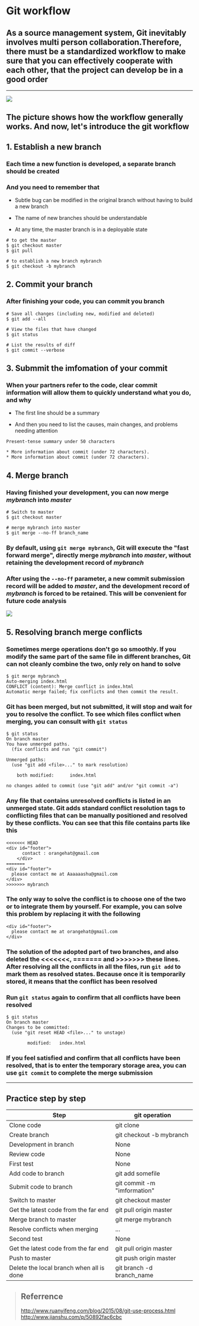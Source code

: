 # **Git workflow**

## As a source management system, Git inevitably involves multi person collaboration.Therefore, there must be a standardized workflow to make sure that you can effectively cooperate with each other, that the project can develop be in a good order

***

![](http://www.ruanyifeng.com/blogimg/asset/2015/bg2015080501.png)

## The picture shows how the workflow generally works. And now, let's introduce the git workflow

## **1. Establish a new branch**

### Each time a new function is developed, a separate branch should be created

### And you need to remember that

* Subtle bug can be modified in the original branch without having to build a new branch

* The name of new branches should be understandable

* At any time, the master branch is in a deployable state

```
# to get the master
$ git checkout master
$ git pull

# to establish a new branch mybranch
$ git checkout -b mybranch
```

## **2. Commit your branch**

### After finishing your code, you can commit you branch

```
# Save all changes (including new, modified and deleted)
$ git add --all

# View the files that have changed
$ git status

# List the results of diff
$ git commit --verbose
```

## **3. Submmit the imfomation of your commit**

### When your partners refer to the code, clear commit information will **allow them to quickly understand what you do, and why**

* The first line should be a summary

* And then you need to list the causes, main changes, and problems needing attention

```
Present-tense summary under 50 characters

* More information about commit (under 72 characters).
* More information about commit (under 72 characters).

```

## **4. Merge branch**

### Having finished your development, you can now merge *mybranch* into *master*

```
# Switch to master
$ git checkout master

# merge mybranch into master
$ git merge --no-ff branch_name
```

### By default, using `git merge mybranch`, Git will execute the "fast forward merge", directly merge *mybranch* into *master*, without retaining the development record of *mybranch*

### After using the `--no-ff` parameter, a new commit submission record will be added to *master*, **and the development record of *mybranch* is forced to be retained.** This will be convenient for future code analysis

![](http://upload-images.jianshu.io/upload_images/8133-114a9bef4172e72e.png?imageView2/2/w/1240/q/100)

## **5. Resolving branch merge conflicts**

### Sometimes merge operations don't go so smoothly. If you modify the same part of the same file in different branches, Git can not cleanly combine the two, only rely on hand to solve

```
$ git merge mybranch
Auto-merging index.html
CONFLICT (content): Merge conflict in index.html
Automatic merge failed; fix conflicts and then commit the result.
```

### Git has been merged, but not submitted, it will stop and wait for you to resolve the conflict. To see which files conflict when merging, you can consult with `git status`

```
$ git status
On branch master
You have unmerged paths.
  (fix conflicts and run "git commit")

Unmerged paths:
  (use "git add <file>..." to mark resolution)

    both modified:      index.html

no changes added to commit (use "git add" and/or "git commit -a")
```

### Any file that contains unresolved conflicts is listed in an **unmerged state**. Git adds standard conflict resolution tags to conflicting files that can be manually positioned and resolved by these conflicts. You can see that this file contains parts like this

```
<<<<<<< HEAD
<div id="footer">
      contact : orangehat@gmail.com
    </div>
=======
<div id="footer">
  please contact me at Aaaaaashu@gmail.com
</div>
>>>>>>> mybranch
```

### The only way to solve the conflict is to **choose one of the two or to integrate them by yourself**. For example, you can solve this problem by replacing it with the following

```
<div id="footer">
  please contact me at orangehat@gmail.com
</div>
```

### The solution of the adopted part of two branches, and also deleted the <<<<<<<, ======= and >>>>>>> these lines. After resolving all the conflicts in all the files, run `git add` to mark them as resolved states. Because once it is temporarily stored, it means that the conflict has been resolved

### Run `git status` again to confirm that all conflicts have been resolved

```
$ git status
On branch master
Changes to be committed:
  (use "git reset HEAD <file>..." to unstage)

        modified:   index.html
```

### If you feel satisfied and confirm that all conflicts have been resolved, that is to enter the temporary storage area, you can use `git commit` to complete the merge submission

***

## **Practice step by step**

Step      | git operation
-----------|--------------
Clone code| git clone
Create branch| git checkout -b mybranch
Development in branch| None
Review code| None
First test| None
Add code to branch| git add somefile
Submit code to branch| git commit -m "imformation"
Switch to master| git checkout master
Get the latest code from the far end| git pull origin master
Merge branch to master| git merge mybranch
Resolve conflicts when merging| ...
Second test| None
Get the latest code from the far end| git pull origin master
Push to master| git push origin master
Delete the local branch when all is done| git branch -d branch_name

> ## Referrence
> <http://www.ruanyifeng.com/blog/2015/08/git-use-process.html>
> <http://www.jianshu.com/p/50892fac6cbc>